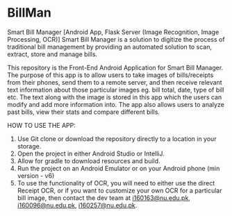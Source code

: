 # BillMan
Smart Bill Manager [Android App, Flask Server (Image Recognition, Image Processing, OCR)]
Smart Bill Manager is a solution to digitize the process of traditional bill management by providing an automated solution to scan, extract, store and manage bills.

This repository is the Front-End Android Application for Smart Bill Manager.
The purpose of this app is to allow users to take images of bills/receipts from their phones, send them to a remote server, and then receive relevant text information about those particular images eg. bill total, date, type of bill etc.
The text along with the image is stored in this app which the users can modify and add more information into.
The app also allows users to analyze past bills, view their stats and compare different bills.


HOW TO USE THE APP:
 1) Use Git clone or download the repository directly to a location in your storage. 
 2) Open the project in either Android Studio or IntelliJ.
 3) Allow for gradle to download resources and build.
 4) Run the project on an Android Emulator or on your Android phone (min version - v6)
 5) To use the functionality of OCR, you will need to either use the direct Receipt OCR, or if you want to customize your own OCR for 
  a particular bill image, then contact the dev team at i160163@nu.edu.pk, i160096@nu.edu.pk, i160257@nu.edu.pk. 
